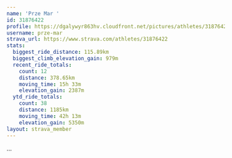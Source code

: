```yaml
---
name: 'Prze Mar '
id: 31876422
profile: https://dgalywyr863hv.cloudfront.net/pictures/athletes/31876422/22548952/3/large.jpg
username: prze-mar
strava_url: https://www.strava.com/athletes/31876422
stats:
  biggest_ride_distance: 115.89km
  biggest_climb_elevation_gain: 979m
  recent_ride_totals:
    count: 12
    distance: 378.65km
    moving_time: 15h 33m
    elevation_gain: 2387m
  ytd_ride_totals:
    count: 38
    distance: 1185km
    moving_time: 42h 13m
    elevation_gain: 5350m
layout: strava_member
--- 
```

...
